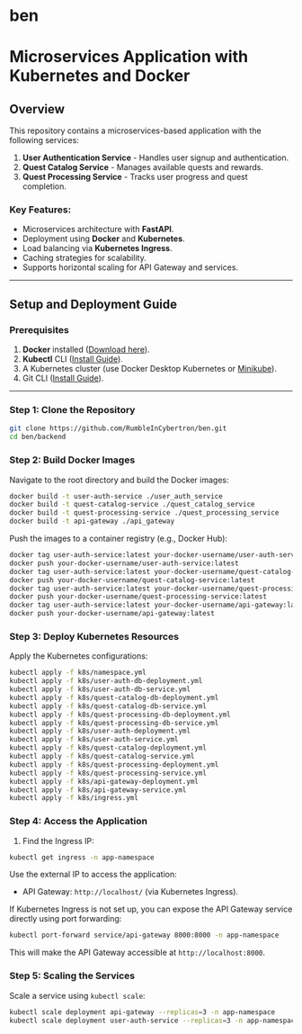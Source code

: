 # ben
# Microservices Application with Kubernetes and Docker

## Overview
This repository contains a microservices-based application with the following services:
1. **User Authentication Service** - Handles user signup and authentication.
2. **Quest Catalog Service** - Manages available quests and rewards.
3. **Quest Processing Service** - Tracks user progress and quest completion.

### Key Features:
- Microservices architecture with **FastAPI**.
- Deployment using **Docker** and **Kubernetes**.
- Load balancing via **Kubernetes Ingress**.
- Caching strategies for scalability.
- Supports horizontal scaling for API Gateway and services.

---

## **Setup and Deployment Guide**

### Prerequisites
1. **Docker** installed ([Download here](https://www.docker.com/products/docker-desktop)).
2. **Kubectl** CLI ([Install Guide](https://kubernetes.io/docs/tasks/tools/)).
3. A Kubernetes cluster (use Docker Desktop Kubernetes or [Minikube](https://minikube.sigs.k8s.io/docs/start/)).
4. Git CLI ([Install Guide](https://git-scm.com/)).

---

### Step 1: Clone the Repository
```bash
git clone https://github.com/RumbleInCybertron/ben.git
cd ben/backend
```

### Step 2: Build Docker Images

Navigate to the root directory and build the Docker images:
```bash
docker build -t user-auth-service ./user_auth_service
docker build -t quest-catalog-service ./quest_catalog_service
docker build -t quest-processing-service ./quest_processing_service
docker build -t api-gateway ./api_gateway
```

Push the images to a container registry (e.g., Docker Hub):
```bash
docker tag user-auth-service:latest your-docker-username/user-auth-service:latest
docker push your-docker-username/user-auth-service:latest
docker tag user-auth-service:latest your-docker-username/quest-catalog-service:latest
docker push your-docker-username/quest-catalog-service:latest
docker tag user-auth-service:latest your-docker-username/quest-processing-service:latest
docker push your-docker-username/quest-processing-service:latest
docker tag user-auth-service:latest your-docker-username/api-gateway:latest
docker push your-docker-username/api-gateway:latest
```

### Step 3: Deploy Kubernetes Resources
Apply the Kubernetes configurations:
```bash
kubectl apply -f k8s/namespace.yml
kubectl apply -f k8s/user-auth-db-deployment.yml
kubectl apply -f k8s/user-auth-db-service.yml
kubectl apply -f k8s/quest-catalog-db-deployment.yml
kubectl apply -f k8s/quest-catalog-db-service.yml
kubectl apply -f k8s/quest-processing-db-deployment.yml
kubectl apply -f k8s/quest-processing-db-service.yml
kubectl apply -f k8s/user-auth-deployment.yml
kubectl apply -f k8s/user-auth-service.yml
kubectl apply -f k8s/quest-catalog-deployment.yml
kubectl apply -f k8s/quest-catalog-service.yml
kubectl apply -f k8s/quest-processing-deployment.yml
kubectl apply -f k8s/quest-processing-service.yml
kubectl apply -f k8s/api-gateway-deployment.yml
kubectl apply -f k8s/api-gateway-service.yml
kubectl apply -f k8s/ingress.yml
```

### Step 4: Access the Application

1.  Find the Ingress IP:
```bash
kubectl get ingress -n app-namespace
```
Use the external IP to access the application:

  *  API Gateway: `http://localhost/` (via Kubernetes Ingress).

If Kubernetes Ingress is not set up, you can expose the API Gateway service directly using port forwarding:

```bash
kubectl port-forward service/api-gateway 8000:8000 -n app-namespace
```

This will make the API Gateway accessible at `http://localhost:8000`.

### Step 5: Scaling the Services

Scale a service using `kubectl scale`:
```bash
kubectl scale deployment api-gateway --replicas=3 -n app-namespace
kubectl scale deployment user-auth-service --replicas=3 -n app-namespace
```